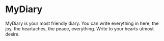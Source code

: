 # MyDiary
MyDiary is your most friendly diary. 
You can write everything in here, the joy, the heartaches, the peace, everything. 
Write to your hearts utmost desire.

